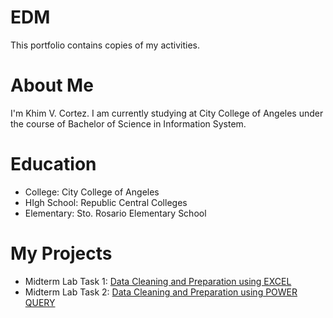 # EDM
This portfolio contains copies of my activities.
# About Me
I'm Khim V. Cortez. I am currently studying at City College of Angeles under the course of Bachelor of Science in Information System.
# Education
- College: City College of Angeles
- HIgh School: Republic Central Colleges
- Elementary: Sto. Rosario Elementary School
# My Projects
- Midterm Lab Task 1: [Data Cleaning and Preparation using EXCEL](Midterm%20Task%201/README.md)
- Midterm Lab Task 2: [Data Cleaning and Preparation using POWER QUERY](https://arshpatchak.github.io/testCodes/)
